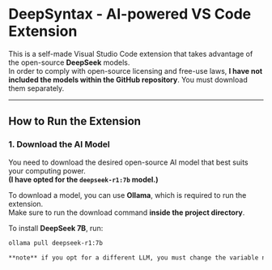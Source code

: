# DeepSyntax - AI-powered VS Code Extension

This is a self-made Visual Studio Code extension that takes advantage of the open-source **DeepSeek** models.  
In order to comply with open-source licensing and free-use laws, **I have not included the models within the GitHub repository**. You must download them separately.

---

## How to Run the Extension

### 1. Download the AI Model
You need to download the desired open-source AI model that best suits your computing power.  
**(I have opted for the `deepseek-r1:7b` model.)**  

To download a model, you can use **Ollama**, which is required to run the extension.  
Make sure to run the download command **inside the project directory**.

To install **DeepSeek 7B**, run:
```sh
ollama pull deepseek-r1:7b

**note** if you opt for a different LLM, you must change the variable name within the exstention.ts file.
